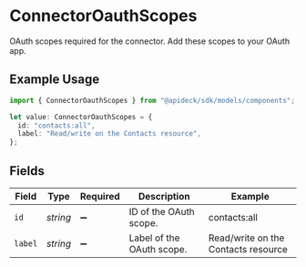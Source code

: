 # ConnectorOauthScopes

OAuth scopes required for the connector. Add these scopes to your OAuth app.

## Example Usage

```typescript
import { ConnectorOauthScopes } from "@apideck/sdk/models/components";

let value: ConnectorOauthScopes = {
  id: "contacts:all",
  label: "Read/write on the Contacts resource",
};
```

## Fields

| Field                               | Type                                | Required                            | Description                         | Example                             |
| ----------------------------------- | ----------------------------------- | ----------------------------------- | ----------------------------------- | ----------------------------------- |
| `id`                                | *string*                            | :heavy_minus_sign:                  | ID of the OAuth scope.              | contacts:all                        |
| `label`                             | *string*                            | :heavy_minus_sign:                  | Label of the OAuth scope.           | Read/write on the Contacts resource |
